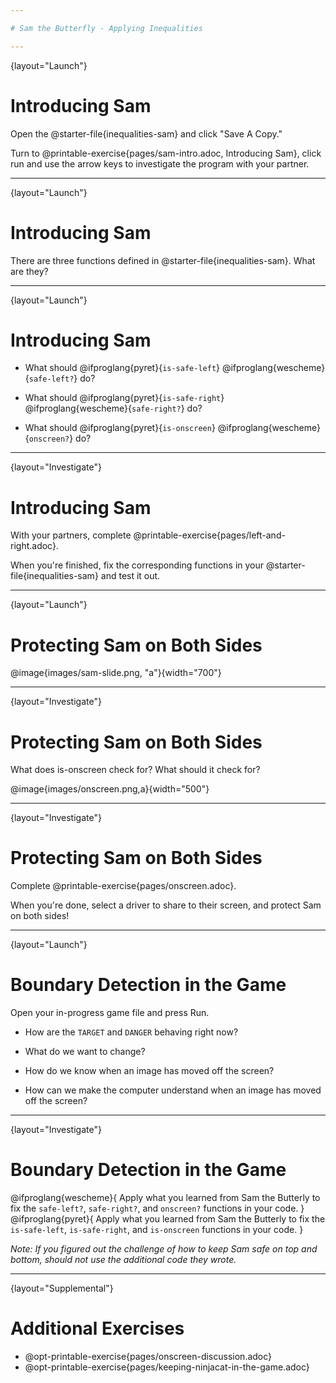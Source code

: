 ```yaml
---

# Sam the Butterfly - Applying Inequalities

---
```

{layout="Launch"}
# Introducing Sam 

Open the @starter-file{inequalities-sam} and click "Save A Copy."

Turn to @printable-exercise{pages/sam-intro.adoc, Introducing Sam}, click run and use the arrow keys to investigate the program with your partner.

<!--
* What is something you noticed about this program?
* What do you see when Sam is at (0,0)?  Why is that?
* How far can Sam go to the left and stay on the screen?
* How could we write this as an @vocab{expression}?
-->

---
{layout="Launch"}
# Introducing Sam 

There are three functions defined in @starter-file{inequalities-sam}. What are they?

---
{layout="Launch"}
# Introducing Sam 

- What should @ifproglang{pyret}{`is-safe-left`} @ifproglang{wescheme}{`safe-left?`} do?

- What should @ifproglang{pyret}{`is-safe-right`} @ifproglang{wescheme}{`safe-right?`} do?

- What should @ifproglang{pyret}{`is-onscreen`} @ifproglang{wescheme}{`onscreen?`} do?

---
{layout="Investigate"}
# Introducing Sam 
With your partners, complete @printable-exercise{pages/left-and-right.adoc}.  

When you're finished, fix the corresponding functions in your @starter-file{inequalities-sam} and test it out.

<!--
**False isn't wrong!**	
Many students - especially traditionally high-achieving ones - will be very concerned about writing examples that are "wrong." The misconception here is that an expression that produces `false` is somehow _incorrect_. You can preempt this in advance, by explaining that our Boolean-producing functions _should sometimes return false_, such as when Sam is offscreen.
- Push students to think carefully about corner-cases, such as when Sam is _exactly_ at -50 or 690.

@ifproglang{wescheme}{
Students will notice that fixing `safe-left?` keeps Sam from disappearing off the left, but fixing `safe-right?` doesn't seem to keep Sam from disappearing off the right side!  When students encounter this, encourage them to look through the code to try and figure out why. The answer will be revealed in the next lesson.
}

@ifproglang{pyret}{
Students will notice that fixing `is-safe-left` keeps Sam from disappearing off the left, but fixing `is-safe-right` doesn't seem to keep Sam from disappearing off the right side!  When students encounter this, encourage them to look through the code to try and figure out why. The answer will be revealed in the next lesson.
}
-->

---
{layout="Launch"}
# Protecting Sam on Both Sides

@image{images/sam-slide.png, "a"}{width="700"}

<!--
Recruit three student volunteers to roleplay the functions `safe-left?`, `safe-right?` and `onscreen?`. Give them 1 minute to read the contract and code, as written in the program.

- As in the previous lesson, ask the volunteers what their name, Domain and Range are, and then test them out by calling out their name, followed by a number. (For example, "(safe-left? 20)!", "(safe-right? -100)!", "(onscreen? 829)!") *Note"* the code for `onscreen` _calls the safe-left function!_. So the student roleplaying `onscreen` should turn to `safe-left` and give the input to them.

For example:
@ifproglang{wescheme}{

- *Facilitator*: "onscreen-huh 70"
- *onscreen?* (turns to safe-left?): "safe-left-huh 70"
- *safe-left?*: "true"
- *onscreen?* (turns back to facilitator): "true" +
{empty} +

- *Facilitator*: "onscreen-huh -100"
- *onscreen?* (turns to safe-left?): "safe-left-huh -100"
- *safe-left?*: "false"
- *onscreen?* (turns back to facilitator): "false" +
{empty} +

- *Facilitator*: "onscreen-huh 900"
- *onscreen?* (turns to safe-left?): "safe-left-huh 900"
- *safe-left?*: "true"
- *onscreen?* (turns back to facilitator): "true" +
{empty} +

*Ask the rest of the class*

- What is the problem with `onscreen?`? +
_It's only talking to `safe-left?`, it's not checking with ``safe-right?``_

- How can `onscreen?` check with both? +
_It needs to talk to `safe-left?` AND ``safe-right?``_

}

@ifproglang{pyret}{
- *Facilitator*: "is-onscreen 70"
- *is-onscreen* (turns to is-safe-left): "is-safe-left 70"
- *is-safe-left*: "true"
- *is-onscreen* (turns back to facilitator): "true" +
{empty} +

- *Facilitator*: "is-onscreen -100"
- *is-onscreen* (turns to is-safe-left): "safe-left-huh -100"
- *is-safe-left*: "false"
- *is-onscreen* (turns back to facilitator): "false" +
{empty} +

- *Facilitator*: "is-onscreen 900"
- *is-onscreen* (turns to is-safe-left): "safe-left-huh 900"
- *is-safe-left*: "true"
- *is-onscreen* (turns back to facilitator): "true" +
{empty} +

*Ask the rest of the class*

- What is the problem with `is-onscreen`? +
_It's only talking to `is-safe-left`, it's not checking with ``is-safe-right``_

- How can `is-onscreen` check with both? +
_It needs to talk to `is-safe-left` AND ``is-safe-right``_
}

Have students complete @printable-exercise{pages/onscreen.adoc}. When this function is entered into the editor, students should now see that Sam is protected on _both_ sides of the screen.

-->

---
{layout="Investigate"}
# Protecting Sam on Both Sides

What does is-onscreen check for?  What should it check for?



@image{images/onscreen.png,a}{width="500"}



---
{layout="Investigate"}
# Protecting Sam on Both Sides

Complete @printable-exercise{pages/onscreen.adoc}. 

When you're done, select a driver to share to their screen, and protect Sam on both sides!

<!--
Extension Option
What if we wanted to keep Sam safe on the top and bottom edges of the screen as well?  What additional functions would we need?  What functions would need to change? _We recommend that students tackling this challenge define a new function `is-onscreen-2` 
-->

---
{layout="Launch"}
# Boundary Detection in the Game 

Open your in-progress game file and press Run.

- How are the `TARGET` and `DANGER` behaving right now? 

- What do we want to change? 

- How do we know when an image has moved off the screen? 

- How can we make the computer understand when an image has moved off the screen? 

---
{layout="Investigate"}
# Boundary Detection in the Game 

@ifproglang{wescheme}{
Apply what you learned from Sam the Butterly to fix the `safe-left?`, `safe-right?`, and `onscreen?` functions in your code.
}
@ifproglang{pyret}{
Apply what you learned from Sam the Butterly to fix the `is-safe-left`, `is-safe-right`, and `is-onscreen` functions in your code.
}

*Note: If you figured out the challenge of how to keep Sam safe on top and bottom, should not use the additional code they wrote.*

<!--
Common Misconceptions:
- Students will need to test their code with their images to see if the boundaries are correct for them.  Students with large images may need to use slightly wider boundaries, or vice versa for small images.  In some cases, students may have to go back and rescale their images if they are too large or too small for the game.
- Students may be surprised that the same code that "traps Sam" also "resets the `DANGER` and `TARGET` ". It's critical to explain that these functions do _neither_ of those things! All they do is test if a coordinate is within a certain range on the x-axis. There is other code (hidden in the teachpack) that determines _what to do if the coordinate is offscreen_. The ability to re-use function is one of the most powerful features of mathematics - and programming!
-->

---
{layout="Supplemental"}
# Additional Exercises

- @opt-printable-exercise{pages/onscreen-discussion.adoc}
- @opt-printable-exercise{pages/keeping-ninjacat-in-the-game.adoc}
